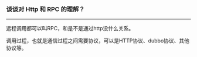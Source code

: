 ### 谈谈对 Http 和 RPC 的理解？
---

远程调用都可以叫RPC，和是不是通过http没什么关系。

调用过程，也就是通信过程之间需要协议，可以是HTTP协议、dubbo协议、其他协议等。